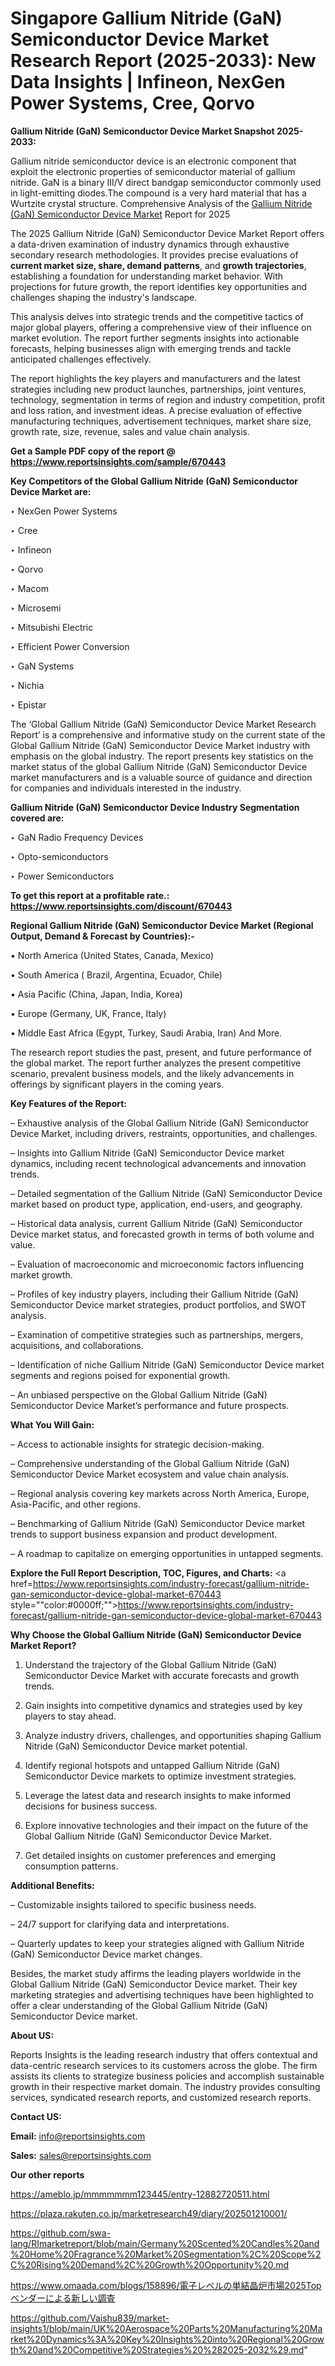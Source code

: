 # Singapore Gallium Nitride (GaN) Semiconductor Device Market Research Report (2025-2033): New Data Insights | Infineon, NexGen Power Systems, Cree, Qorvo

<strong>Gallium Nitride (GaN) Semiconductor Device Market Snapshot 2025-2033:</strong>

Gallium nitride semiconductor device is an electronic component that exploit the electronic properties of semiconductor material of gallium nitride. GaN is a binary III/V direct bandgap semiconductor commonly used in light-emitting diodes.The compound is a very hard material that has a Wurtzite crystal structure. Comprehensive Analysis of the <a href=https://www.reportsinsights.com/sample/670443>Gallium Nitride (GaN) Semiconductor Device Market</a> Report for 2025

The 2025 Gallium Nitride (GaN) Semiconductor Device Market Report offers a data-driven examination of industry dynamics through exhaustive secondary research methodologies. It provides precise evaluations of <strong>current market size, share, demand patterns</strong>, and <strong>growth trajectories</strong>, establishing a foundation for understanding market behavior. With projections for future growth, the report identifies key opportunities and challenges shaping the industry's landscape.

This analysis delves into strategic trends and the competitive tactics of major global players, offering a comprehensive view of their influence on market evolution. The report further segments insights into actionable forecasts, helping businesses align with emerging trends and tackle anticipated challenges effectively.

The report highlights the key players and manufacturers and the latest strategies including new product launches, partnerships, joint ventures, technology, segmentation in terms of region and industry competition, profit and loss ration, and investment ideas. A precise evaluation of effective manufacturing techniques, advertisement techniques, market share size, growth rate, size, revenue, sales and value chain analysis.

<strong>Get a Sample PDF copy of the report @ <a href=https://www.reportsinsights.com/sample/670443 style=color:#0000ff;>https://www.reportsinsights.com/sample/670443</a></strong>

<strong>Key Competitors of the Global Gallium Nitride (GaN) Semiconductor Device Market are:</strong>

‣ NexGen Power Systems

‣ Cree

‣ Infineon

‣ Qorvo

‣ Macom

‣ Microsemi

‣ Mitsubishi Electric

‣ Efficient Power Conversion

‣ GaN Systems

‣ Nichia

‣ Epistar

The ‘Global Gallium Nitride (GaN) Semiconductor Device Market Research Report’ is a comprehensive and informative study on the current state of the Global Gallium Nitride (GaN) Semiconductor Device Market industry with emphasis on the global industry. The report presents key statistics on the market status of the global Gallium Nitride (GaN) Semiconductor Device market manufacturers and is a valuable source of guidance and direction for companies and individuals interested in the industry.

<strong>Gallium Nitride (GaN) Semiconductor Device Industry Segmentation covered are:</strong>

‣ GaN Radio Frequency Devices

‣ Opto-semiconductors

‣ Power Semiconductors

<strong>To get this report at a profitable rate.: <a href=https://www.reportsinsights.com/discount/670443 style=color:#0000ff;>https://www.reportsinsights.com/discount/670443</a></strong>

<strong>Regional Gallium Nitride (GaN) Semiconductor Device Market (Regional Output, Demand &amp; Forecast by Countries):-</strong>

• North America (United States, Canada, Mexico)

• South America ( Brazil, Argentina, Ecuador, Chile)

• Asia Pacific (China, Japan, India, Korea)

• Europe (Germany, UK, France, Italy)

• Middle East Africa (Egypt, Turkey, Saudi Arabia, Iran) And More.

The research report studies the past, present, and future performance of the global market. The report further analyzes the present competitive scenario, prevalent business models, and the likely advancements in offerings by significant players in the coming years.

<strong>Key Features of the Report:</strong>

– Exhaustive analysis of the Global Gallium Nitride (GaN) Semiconductor Device Market, including drivers, restraints, opportunities, and challenges.

– Insights into Gallium Nitride (GaN) Semiconductor Device market dynamics, including recent technological advancements and innovation trends.

– Detailed segmentation of the Gallium Nitride (GaN) Semiconductor Device market based on product type, application, end-users, and geography.

– Historical data analysis, current Gallium Nitride (GaN) Semiconductor Device market status, and forecasted growth in terms of both volume and value.

– Evaluation of macroeconomic and microeconomic factors influencing market growth.

– Profiles of key industry players, including their Gallium Nitride (GaN) Semiconductor Device market strategies, product portfolios, and SWOT analysis.

– Examination of competitive strategies such as partnerships, mergers, acquisitions, and collaborations.

– Identification of niche Gallium Nitride (GaN) Semiconductor Device market segments and regions poised for exponential growth.

– An unbiased perspective on the Global Gallium Nitride (GaN) Semiconductor Device Market’s performance and future prospects.

<strong>What You Will Gain:</strong>

– Access to actionable insights for strategic decision-making.

– Comprehensive understanding of the Global Gallium Nitride (GaN) Semiconductor Device Market ecosystem and value chain analysis.

– Regional analysis covering key markets across North America, Europe, Asia-Pacific, and other regions.

– Benchmarking of Gallium Nitride (GaN) Semiconductor Device market trends to support business expansion and product development.

– A roadmap to capitalize on emerging opportunities in untapped segments.

<strong>Explore the Full Report Description, TOC, Figures, and Charts:</strong>
<a href=https://www.reportsinsights.com/industry-forecast/gallium-nitride-gan-semiconductor-device-global-market-670443 style=""color:#0000ff;"">https://www.reportsinsights.com/industry-forecast/gallium-nitride-gan-semiconductor-device-global-market-670443</a>

<strong>Why Choose the Global Gallium Nitride (GaN) Semiconductor Device Market Report?</strong>

1. Understand the trajectory of the Global Gallium Nitride (GaN) Semiconductor Device Market with accurate forecasts and growth trends.

2. Gain insights into competitive dynamics and strategies used by key players to stay ahead.

3. Analyze industry drivers, challenges, and opportunities shaping Gallium Nitride (GaN) Semiconductor Device market potential.

4. Identify regional hotspots and untapped Gallium Nitride (GaN) Semiconductor Device markets to optimize investment strategies.

5. Leverage the latest data and research insights to make informed decisions for business success.

6. Explore innovative technologies and their impact on the future of the Global Gallium Nitride (GaN) Semiconductor Device Market.

7. Get detailed insights on customer preferences and emerging consumption patterns.

<strong>Additional Benefits:</strong>

– Customizable insights tailored to specific business needs.

– 24/7 support for clarifying data and interpretations.

– Quarterly updates to keep your strategies aligned with Gallium Nitride (GaN) Semiconductor Device market changes.

Besides, the market study affirms the leading players worldwide in the Global Gallium Nitride (GaN) Semiconductor Device market. Their key marketing strategies and advertising techniques have been highlighted to offer a clear understanding of the Global Gallium Nitride (GaN) Semiconductor Device market.

<strong><strong>About US</strong>:</strong>

Reports Insights is the leading research industry that offers contextual and data-centric research services to its customers across the globe. The firm assists its clients to strategize business policies and accomplish sustainable growth in their respective market domain. The industry provides consulting services, syndicated research reports, and customized research reports.

<strong>Contact US:</strong>

<p class=><b>Email:</b> <a href=mailto:info@reportsinsights.com>info@reportsinsights.com</a></p>
<p class=><b>Sales:</b> <a href=mailto:sales@reportsinsights.com>sales@reportsinsights.com</a></p>

<strong>Our other reports</strong>

<a href=https://ameblo.jp/mmmmmmm123445/entry-12882720511.html>https://ameblo.jp/mmmmmmm123445/entry-12882720511.html</a>

<a href=https://plaza.rakuten.co.jp/marketresearch49/diary/202501210001/>https://plaza.rakuten.co.jp/marketresearch49/diary/202501210001/</a>

<a href=https://github.com/swa-lang/RImarketreport/blob/main/Germany%20Scented%20Candles%20and%20Home%20Fragrance%20Market%20Segmentation%2C%20Scope%2C%20Rising%20Demand%2C%20Growth%20Opportunity%20.md>https://github.com/swa-lang/RImarketreport/blob/main/Germany%20Scented%20Candles%20and%20Home%20Fragrance%20Market%20Segmentation%2C%20Scope%2C%20Rising%20Demand%2C%20Growth%20Opportunity%20.md</a>

<a href=https://www.omaada.com/blogs/158896/電子レベルの単結晶炉市場2025Topベンダーによる新しい調査>https://www.omaada.com/blogs/158896/電子レベルの単結晶炉市場2025Topベンダーによる新しい調査</a>

<a href=https://github.com/Vaishu839/market-insights1/blob/main/UK%20Aerospace%20Parts%20Manufacturing%20Market%20Dynamics%3A%20Key%20Insights%20into%20Regional%20Growth%20and%20Competitive%20Strategies%20%282025-2032%29.md>https://github.com/Vaishu839/market-insights1/blob/main/UK%20Aerospace%20Parts%20Manufacturing%20Market%20Dynamics%3A%20Key%20Insights%20into%20Regional%20Growth%20and%20Competitive%20Strategies%20%282025-2032%29.md</a>"
